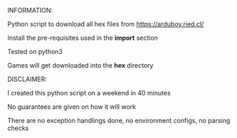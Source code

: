 INFORMATION:

Python script to download all hex files from https://arduboy.ried.cl/

Install the pre-requisites used in the **import** section

Tested on python3

Games will get downloaded into the **hex** directory

DISCLAIMER:

I created this python script on a weekend in 40 minutes

No guarantees are given on how it will work

There are no exception handlings done, no environment configs, no parsing checks